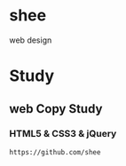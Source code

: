 # shee
web design 

# Study
## web Copy Study
### HTML5 & CSS3 & jQuery
```
https://github.com/shee
```
